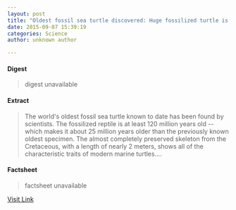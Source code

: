 ```yaml
---
layout: post
title: "Oldest fossil sea turtle discovered: Huge fossilized turtle is at least 120 million years old"
date: 2015-09-07 15:39:19
categories: Science
author: unknown author

---
```



#### Digest
>digest unavailable

#### Extract
>The world's oldest fossil sea turtle known to date has been found by scientists. The fossilized reptile is at least 120 million years old -- which makes it about 25 million years older than the previously known oldest specimen. The almost completely preserved skeleton from the Cretaceous, with a length of nearly 2 meters, shows all of the characteristic traits of modern marine turtles....

#### Factsheet
>factsheet unavailable

[Visit Link](http://www.sciencedaily.com/releases/2015/09/150907113919.htm)


